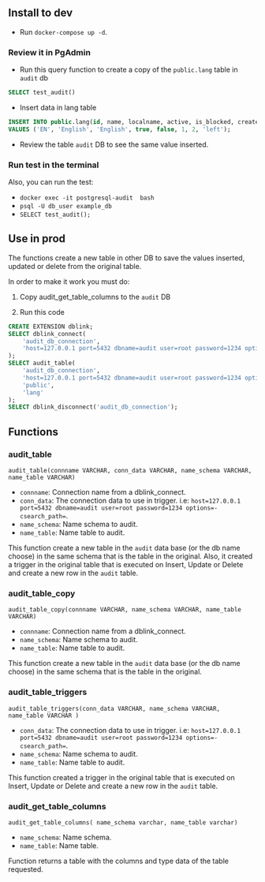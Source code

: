 ## Install to dev

- Run `docker-compose up -d`.

### Review it in PgAdmin

- Run this query function to create a copy of the `public.lang` table in `audit` db
``` sql
SELECT test_audit()
```
- Insert data in lang table
```sql
INSERT INTO public.lang(id, name, localname, active, is_blocked, created_by, updated_by, type)
VALUES ('EN', 'English', 'English', true, false, 1, 2, 'left');
```

- Review the table `audit` DB to see the same value inserted.

### Run test in the terminal
Also, you can run the test:
- `docker exec -it postgresql-audit  bash`
- `psql -U db_user example_db`
- `SELECT test_audit();`

## Use in prod

The functions create a new table in other DB to save the values inserted, updated or delete from the original table.

In order to make it work you must do:

1. Copy audit_get_table_columns to the `audit` DB

2. Run this code
```sql
CREATE EXTENSION dblink;
SELECT dblink_connect(
	'audit_db_connection',
	'host=127.0.0.1 port=5432 dbname=audit user=root password=1234 options=-csearch_path='
);
SELECT audit_table(
	'audit_db_connection',
	'host=127.0.0.1 port=5432 dbname=audit user=root password=1234 options=-csearch_path=',
	'public',
	'lang'
);
SELECT dblink_disconnect('audit_db_connection');
```

## Functions

### audit_table

`audit_table(connname VARCHAR, conn_data VARCHAR, name_schema VARCHAR, name_table VARCHAR)`
- `connname`: Connection name from a dblink_connect.
- `conn_data`: The connection data to use in trigger. i.e: `host=127.0.0.1 port=5432 dbname=audit user=root password=1234 options=-csearch_path=`.
- `name_schema`: Name schema to audit.
- `name_table`: Name table to audit.

This function create a new table in the `audit` data base (or the db name choose) in the same schema that is the table in the original. Also, it created a trigger in the original table that is executed on Insert, Update or Delete and create a new row in the `audit` table.

### audit_table_copy

`audit_table_copy(connname VARCHAR, name_schema VARCHAR, name_table VARCHAR)`
- `connname`: Connection name from a dblink_connect.
- `name_schema`: Name schema to audit.
- `name_table`: Name table to audit.

This function create a new table in the `audit` data base (or the db name choose) in the same schema that is the table in the original.

### audit_table_triggers

`audit_table_triggers(conn_data VARCHAR, name_schema VARCHAR, name_table VARCHAR )`
- `conn_data`: The connection data to use in trigger. i.e: `host=127.0.0.1 port=5432 dbname=audit user=root password=1234 options=-csearch_path=`.
- `name_schema`: Name schema to audit.
- `name_table`: Name table to audit.

This function created a trigger in the original table that is executed on Insert, Update or Delete and create a new row in the `audit` table.

### audit_get_table_columns
`audit_get_table_columns( name_schema varchar, name_table varchar)`
- `name_schema`: Name schema.
- `name_table`: Name table.

Function returns a table with the columns and type data of the table requested.

